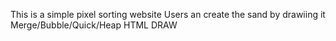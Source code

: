 This is a simple pixel sorting website
Users an create the sand by drawiing it
Merge/Bubble/Quick/Heap
HTML DRAW

